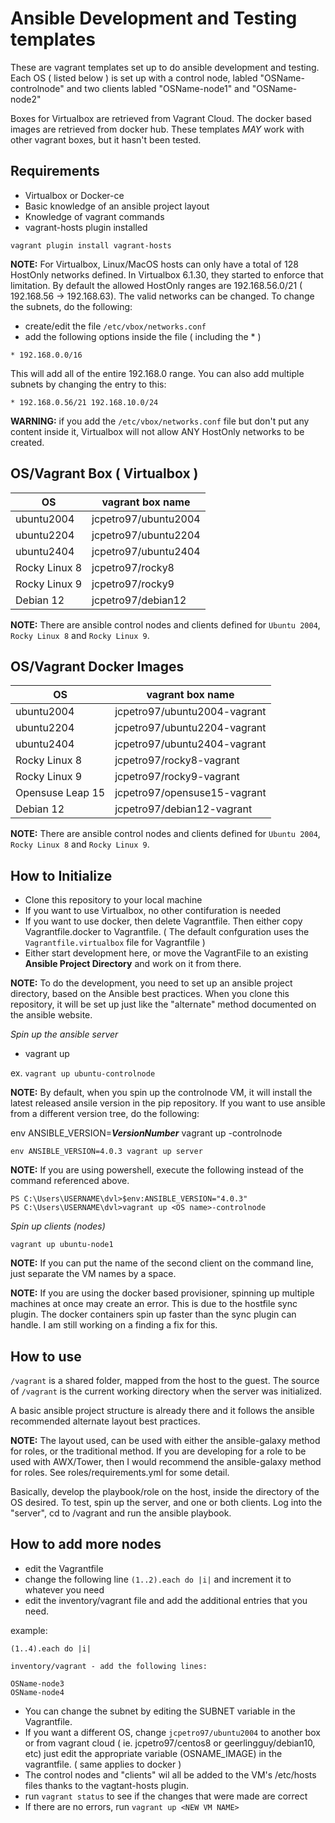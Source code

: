 # Ansible Development and Testing templates

These are vagrant templates set up to do ansible development and testing.  Each OS ( listed below ) is set up with a control node, labled "OSName-controlnode" and two clients labled "OSName-node1" and "OSName-node2"

Boxes for Virtualbox are retrieved from Vagrant Cloud.  The docker based images are retrieved from docker hub.  These templates _MAY_ work with other vagrant boxes, but it hasn't been tested.
## Requirements

* Virtualbox or Docker-ce
* Basic knowledge of an ansible project layout
* Knowledge of vagrant commands
* vagrant-hosts plugin installed

`vagrant plugin install vagrant-hosts`

**NOTE:** For Virtualbox, Linux/MacOS hosts can only have a total of 128 HostOnly networks defined.  In Virtualbox 6.1.30, they started to enforce that limitation. By default the allowed HostOnly ranges are 192.168.56.0/21 ( 192.168.56 -> 192.168.63).  The valid networks can be changed. To change the subnets, do the following:

* create/edit the file `/etc/vbox/networks.conf`
* add the following options inside the file ( including the * )

```
* 192.168.0.0/16
```

This will add all of the entire 192.168.0 range.  You can also add multiple subnets by changing the entry to this:

```
* 192.168.0.56/21 192.168.10.0/24
```

**WARNING:** if you add the `/etc/vbox/networks.conf` file but don't put any content inside it, Virtualbox will not allow ANY HostOnly networks to be created.


## OS/Vagrant Box ( Virtualbox )

| OS            | vagrant box name     |
| ------------- | -------------------- |
| ubuntu2004    | jcpetro97/ubuntu2004 |
| ubuntu2204    | jcpetro97/ubuntu2204 |
| ubuntu2404    | jcpetro97/ubuntu2404 |
| Rocky Linux 8 | jcpetro97/rocky8     |
| Rocky Linux 9 | jcpetro97/rocky9     |
| Debian 12     | jcpetro97/debian12   |

**NOTE:** There are ansible control nodes and clients defined for `Ubuntu 2004`, `Rocky Linux 8` and `Rocky Linux 9`.

## OS/Vagrant Docker Images

| OS               | vagrant box name             |
| ---------------- | ---------------------------- |
| ubuntu2004       | jcpetro97/ubuntu2004-vagrant |
| ubuntu2204       | jcpetro97/ubuntu2204-vagrant |
| ubuntu2404       | jcpetro97/ubuntu2404-vagrant |
| Rocky Linux 8    | jcpetro97/rocky8-vagrant     |
| Rocky Linux 9    | jcpetro97/rocky9-vagrant     |
| Opensuse Leap 15 | jcpetro97/opensuse15-vagrant |
| Debian 12        | jcpetro97/debian12-vagrant   |

**NOTE:** There are ansible control nodes and clients defined for `Ubuntu 2004`, `Rocky Linux 8` and `Rocky Linux 9`.

## How to Initialize

* Clone this repository to your local machine
* If you want to use Virtualbox, no other contifuration is needed
* If you want to use docker, then delete Vagrantfile.  Then either copy Vagrantfile.docker to Vagrantfile. ( The default confguration uses the `Vagrantfile.virtualbox` file for Vagrantfile )
* Either start development here, or move the VagrantFile to an existing **Ansible Project Directory** and work on it from there.  

**NOTE:** To do the development, you need to set up an ansible project directory, based on the Ansible best practices.  When you clone this repository, it will be set up just like the "alternate" method documented on the ansible website. 

_Spin up the ansible server_

* vagrant up <VM name>

ex. `vagrant up ubuntu-controlnode`

**NOTE:** By default, when you spin up the controlnode VM, it will install the latest released ansile version in the pip repository.  If you want to use ansible from a different version tree, do the following:

env ANSIBLE_VERSION=_**VersionNumber**_ vagrant up <OS name>-controlnode

`env ANSIBLE_VERSION=4.0.3 vagrant up server`

**NOTE:** If you are using powershell, execute the following instead of the command referenced above.

```
PS C:\Users\USERNAME\dvl>$env:ANSIBLE_VERSION="4.0.3"
PS C:\Users\USERNAME\dvl>vagrant up <OS name>-controlnode

```

_Spin up clients (nodes)_

`vagrant up ubuntu-node1`

**NOTE:** If you can put the name of the second client on the command line, just separate the VM names by a space.

**NOTE:** If you are using the docker based provisioner, spinning up multiple machines at once may create an error.  This is due to the hostfile sync plugin.  The docker containers spin up faster than the sync plugin can handle.  I am still working on a finding a fix for this.

## How to use

`/vagrant` is a shared folder, mapped from the host to the guest.  The source of `/vagrant` is the current working directory when the server was initialized.  

A basic ansible project structure is already there and it follows the ansible recommended alternate layout best practices.  

**NOTE:** The layout used, can be used with either the ansible-galaxy method for roles, or the traditional method.  If you are developing for a role to be used with AWX/Tower, then I would recommend the ansible-galaxy method for roles.  See roles/requirements.yml for some detail.

Basically, develop the playbook/role on the host, inside the directory of the OS desired.  To test, spin up the server, and one or both clients.  Log into the "server", cd to /vagrant and run the ansible playbook.

## How to add more nodes

* edit the Vagrantfile
* change the following line  `(1..2).each do |i|`  and increment it to whatever you need
* edit the inventory/vagrant file and add the additional entries that you need.  

example:

```
(1..4).each do |i|

inventory/vagrant - add the following lines:

OSName-node3
OSName-node4

```

* You can change the subnet by editing the SUBNET variable in the Vagrantfile.
* If you want a different OS, change `jcpetro97/ubuntu2004` to another box or from vagrant cloud ( ie. jcpetro97/centos8 or geerlingguy/debian10, etc)  just edit the appropriate variable (OSNAME_IMAGE) in the vagrantfile.  ( same applies to docker )
* The control nodes and "clients"  wil all be added to the VM's /etc/hosts files thanks to the vagtant-hosts plugin.
* run `vagrant status` to see if the changes that were made are correct
* If there are no errors, run `vagrant up <NEW VM NAME>`
